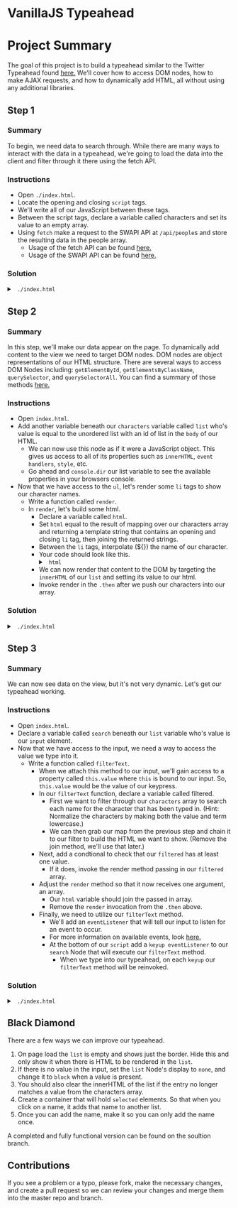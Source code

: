 # VanillaJS Typeahead

# Project Summary

The goal of this project is to build a typeahead similar to the Twitter Typeahead found <a href="https://twitter.github.io/typeahead.js/">here.</a> We'll cover how to access DOM nodes, how to make AJAX requests, and how to dynamically add HTML, all without using any additional libraries.

## Step 1

### Summary

To begin, we need data to search through. While there are many ways to interact with the data in a typeahead, we're going to load the data into the client and filter through it there using the fetch API.

### Instructions

- Open `./index.html`.
- Locate the opening and closing `script` tags.
- We'll write all of our JavaScript between these tags.
- Between the script tags, declare a variable called characters and set its value to an empty array.
- Using `fetch` make a request to the SWAPI API at `/api/people`s and store the resulting data in the people array.
  - Usage of the fetch API can be found <a href="https://developer.mozilla.org/en-US/docs/Web/API/Fetch_API/Using_Fetch">here.</a>
  - Usage of the SWAPI API can be found <a href="https://www.swapi.co">here.</a>

### Solution

<details>

<summary> <code> ./index.html </code> </summary>

```js
const characters = [];

fetch("https://www.swapi.co/api/people")
  .then(response => response.json())
  .then(response => characters.push(...response.results));
```

</details>

## Step 2

### Summary

In this step, we'll make our data appear on the page. To dynamically add content to the view we need to target DOM nodes. DOM nodes are object representations of our HTML structure. There are several ways to access DOM Nodes including: `getElementById`, `getElementsByClassName`, `querySelector`, and `querySelectorAll`. You can find a summary of those methods <a href="https://www.digitalocean.com/community/tutorials/how-to-access-elements-in-the-dom">here.</a>

### Instructions

- Open `index.html`.
- Add another variable beneath our `characters` variable called `list` who's value is equal to the unordered list with an id of list in the `body` of our HTML.
  - We can now use this node as if it were a JavaScript object. This gives us access to all of its properties such as `innerHTML`, `event handlers`, `style`, etc.
  - Go ahead and `console.dir` our list variable to see the available properties in your browsers console.
- Now that we have access to the `ul`, let's render some `li` tags to show our character names.
  - Write a function called `render`.
  - In `render`, let's build some html.
    - Declare a variable called `html`.
    - Set `html` equal to the result of mapping over our characters array and returning a template string that contains an opening and closing `li` tag, then joining the returned strings.
    - Between the `li` tags, interpolate (\${}) the name of our character.
    - Your code should look like this.
      <details>
      <summary><code> html </code></summary>
      ```js
        function render() {
          const html = characters.map(val => `<li>${val.name}</li>`).join('')
        }
      ```
      </details>
    - We can now render that content to the DOM by targeting the `innerHTML` of our `list` and setting its value to our html.
    - Invoke render in the `.then` after we push our characters into our array.

### Solution

<details>

<summary> <code> ./index.html </code> </summary>

```js
const characters = [];
const list = document.getElementById("list");

fetch("https://www.swapi.co/api/people")
  .then(response => response.json())
  .then(response => {
    characters.push(...response.results);
    render();
  });

function render() {
  const html = characters.map(val => `<li>${val.name}</li>`).join("");
  list.innerHTML = html;
}
```

</details>

## Step 3

### Summary

We can now see data on the view, but it's not very dynamic. Let's get our typeahead working.

### Instructions

- Open `index.html`.
- Declare a variable called `search` beneath our `list` variable who's value is our `input` element.
- Now that we have access to the input, we need a way to access the value we type into it.
  - Write a function called `filterText`.
    - When we attach this method to our input, we'll gain access to a property called `this.value` where `this` is bound to our input. So, `this.value` would be the value of our keypress.
    - In our `filterText` function, declare a variable called filtered.
      - First we want to filter through our `characters` array to search each name for the character that has been typed in. (Hint: Normalize the characters by making both the value and term lowercase.)
      - We can then grab our map from the previous step and chain it to our filter to build the HTML we want to show. (Remove the join method, we'll use that later.)
    - Next, add a condtional to check that our `filtered` has at least one value.
      - If it does, invoke the render method passing in our `filtered` array.
    - Adjust the `render` method so that it now receives one argument, an array.
      - Our `html` variable should join the passed in array.
      - Remove the `render` invocation from the `.then` above.
    - Finally, we need to utilize our `filterText` method.
      - We'll add an `eventListener` that will tell our input to listen for an event to occur.
      - For more information on available events, look <a href="https://developer.mozilla.org/en-US/docs/Web/Events">here.</a>
      - At the bottom of our `script` add a `keyup eventListener` to our `search` Node that will execute our `filterText` method.
        - When we type into our typeahead, on each `keyup` our `filterText` method will be reinvoked.

### Solution

<details>

<summary> <code> ./index.html </code> </summary>

```js
const characters = [];
const list = document.getElementById("list");
const search = document.querySelector("input");

fetch("https://www.swapi.co/api/people")
  .then(response => response.json())
  .then(response => characters.push(...response.results));

function filterText() {
  const filtered = characters
    .filter(val => val.name.toLowerCase().includes(this.value.toLowerCase()))
    .map(val => `<li>${val.name}</li>`);

  if (filtered.length) {
    render(filtered);
  }
}

function render(array) {
  const html = array.join("");
  list.innerHTML = html;
}

search.addEventListener("keyup", filterText);
```

</details>

## Black Diamond

There are a few ways we can improve our typeahead.

1. On page load the `list` is empty and shows just the border. Hide this and only show it when there is HTML to be rendered in the `list`.
2. If there is no value in the input, set the `list` Node's display to `none`, and change it to `block` when a value is present.
3. You should also clear the innerHTML of the list if the entry no longer matches a value from the characters array.
4. Create a container that will hold `selected` elements. So that when you click on a name, it adds that name to another list.
5. Once you can add the name, make it so you can only add the name once.

A completed and fully functional version can be found on the soultion branch.

## Contributions

If you see a problem or a typo, please fork, make the necessary changes, and create a pull request so we can review your changes and merge them into the master repo and branch.
